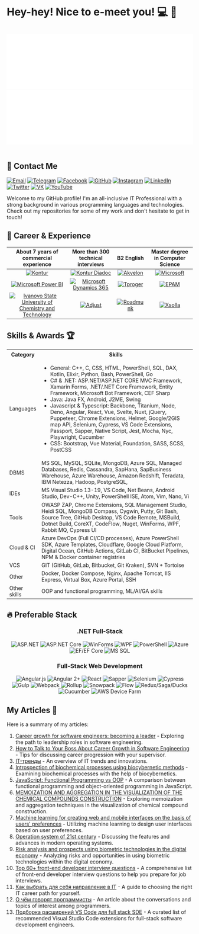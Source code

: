 # Hey-hey! Nice to e-meet you! :computer: :rocket:

<div style="display:flex">

![](https://raw.githubusercontent.com/the-homeless-god/github-stats/master/generated/overview.svg#gh-dark-mode-only)
![](https://raw.githubusercontent.com/the-homeless-god/github-stats/master/generated/overview.svg#gh-light-mode-only)

![](https://raw.githubusercontent.com/the-homeless-god/github-stats/master/generated/languages.svg#gh-dark-mode-only)
![](https://raw.githubusercontent.com/the-homeless-god/github-stats/master/generated/languages.svg#gh-light-mode-only)

</div>

## :speech_balloon: Contact Me

[![Email](https://img.shields.io/badge/Email-zimtir%40mail.ru-blue)](mailto:zimtir@mail.ru)
[![Telegram](https://img.shields.io/badge/Telegram-%40the__homeless__god-blue)](https://t.me/the_homeless_god)
[![Facebook](https://img.shields.io/badge/Facebook-Profile-blue)](https://www.facebook.com/profile.php?id=100006956115543)
[![GitHub](https://img.shields.io/badge/GitHub-Profile-blue)](https://github.com/the-homeless-god)
[![Instagram](https://img.shields.io/badge/Instagram-Profile-blue)](https://www.instagram.com/the_homeless_god)
[![LinkedIn](https://img.shields.io/badge/LinkedIn-Profile-blue)](https://www.linkedin.com/in/marat-z/)
[![Twitter](https://img.shields.io/badge/Twitter-Profile-blue)](https://twitter.com/THG_Marat_Z)
[![VK](https://img.shields.io/badge/VK-Profile-blue)](https://vk.com/the_homeless_god)
[![YouTube](https://img.shields.io/badge/YouTube-Channel-blue)](https://www.youtube.com/channel/UCJ-P1V1_OdLH6_iWejitm5g?view_as=subscriber)

Welcome to my GitHub profile! I'm an all-inclusive IT Professional with a strong background in various programming languages and technologies. Check out my repositories for some of my work and don't hesitate to get in touch!

## :briefcase: Career & Experience

|                                                                         About 7 years of commercial experience                                                                          |                                                                    More than 300 technical interviews                                                                     |                                                                 B2 English                                                                  |                                                         Master degree in Computer Science                                                         |
| :-------------------------------------------------------------------------------------------------------------------------------------------------------------------------------------: | :-----------------------------------------------------------------------------------------------------------------------------------------------------------------------: | :-----------------------------------------------------------------------------------------------------------------------------------------: | :-----------------------------------------------------------------------------------------------------------------------------------------------: |
|                         [![Kontur](https://user-images.githubusercontent.com/32175240/229384456-d2e0cb2e-5f72-4aee-baa0-1b60ea660367.png)](https://kontur.ru/)                          |            [![Kontur Diadoc](https://user-images.githubusercontent.com/32175240/229384654-c21e5858-94df-4f60-b5c5-538d9766f1c4.png)](https://kontur.ru/diadoc)            |  [![Akvelon](https://user-images.githubusercontent.com/32175240/229384466-9331cd67-3c77-47a1-b129-e34f9ff46e6d.png)](https://akvelon.com/)  | [![Microsoft](https://user-images.githubusercontent.com/32175240/229384495-a88dfecd-2549-4233-acb5-0c84e962817e.png)](https://www.microsoft.com/) |
|          [![Microsoft Power BI](https://user-images.githubusercontent.com/32175240/229384634-74b03560-f87a-4474-9a43-09bfe2bedaeb.png)](https://powerbi.microsoft.com/en-au/)           | [![Microsoft Dynamics 365](https://user-images.githubusercontent.com/32175240/229384753-7e51ad49-ede0-4733-88d0-2ab9b1bb0b1e.png)](https://dynamics.microsoft.com/en-us/) |  [![Tproger](https://user-images.githubusercontent.com/32175240/229384675-eb9e5fff-fe68-4b7c-aade-20a9b9833f4a.png)](https://tproger.ru/)   |      [![EPAM](https://user-images.githubusercontent.com/32175240/229384516-8414193f-7b94-4335-af64-736275fc7887.png)](https://www.epam.com/)      |
| [![Ivanovo State University of Chemistry and Technology](https://user-images.githubusercontent.com/32175240/229384705-3945ebe9-a1ab-4d0f-bec2-9aa07d5f2b55.png)](https://www.isuct.ru/) |                  [![Adjust](https://user-images.githubusercontent.com/32175240/229384725-6d52ffcd-3cda-4753-8f07-217a6c3116b6.png)](http://adjust.com/)                   | [![Roadmunk](https://user-images.githubusercontent.com/32175240/229384502-1b4107a8-c213-41fc-a23d-adcd13018888.png)](https://roadmunk.com/) |      [![Xsolla](https://user-images.githubusercontent.com/32175240/229384508-90e98f28-70e1-4fd4-853c-23f7cadba41a.png)](https://xsolla.com/)      |  |  |  |

## Skills & Awards :trophy:

<table>
  <tr>
    <th>Category</th>
    <th>Skills</th>
  </tr>
  <tr>
    <td>Languages</td>
    <td>
      <ul>
        <li>General: C++, C, CSS, HTML, PowerShell, SQL, DAX, Kotlin, Elixir, Python, Bash, PowerShell, Go</li>
        <li>
          C# & .NET: ASP.NET/ASP.NET CORE MVC Framework, Xamarin Forms, .NET/.NET Core Framework, Entity Framework, Microsoft Bot Framework, CEF Sharp
        </li>
        <li>Java: Java FX, Android, J2ME, Swing</li>
        <li>
          Javascript & Typescript: Backbone, Titanium, Node, Deno, Angular, React, Vue, Svelte, Nuxt, jQuery, Puppeteer, Chrome Extensions, Helmet, Google/2GIS map API, Selenium, Cypress, VS Code Extensions, Passport, Sapper, Native Script, Jest, Mocha, Nyc, Playwright, Cucumber
        </li>
        <li>CSS: Bootstrap, Vue Material, Foundation, SASS, SCSS, PostCSS</li>
      </ul>
    </td>
  </tr>
  <tr>
    <td>DBMS</td>
    <td>
      MS SQL, MySQL, SQLite, MongoDB, Azure SQL, Managed Databases, Redis, Cassandra, SapHana, SapBusiness Warehouse, Azure Warehouse, Amazon Redshift, Teradata, IBM Netezza, Hadoop, PostgreSQL,
    </td>
  </tr>
  <tr>
    <td>IDEs</td>
    <td>
      MS Visual Studio 13-19, VS Code, Net Beans, Android Studio, Dev-C++, Unity, PowerShell ISE, Atom, Vim, Nano, Vi
    </td>
  </tr>
  <tr>
    <td>Tools</td>
    <td>
      OWASP ZAP, Chrome Extensions, SQL Management Studio, Heidi SQL, MongoDB Compass, Cygwin, Putty, Git Bash, Source Tree, GitHub Desktop, VS Code Remote, MSBuild, Dotnet Build, CoreXT, CodeFlow, Nuget, WinForms, WPF, Rabbit MQ, Cypress UI
    </td>
  </tr>
  <tr>
    <td>Cloud & CI</td>
    <td>
      Azure DevOps (Full CI/CD processes), Azure PowerShell SDK, Azure Templates, Cloudflare, Google Cloud Platform, Digital Ocean, GitHub Actions, GitLab CI, BitBucket Pipelines, NPM & Docker container registries
    </td>
  </tr>
  <tr>
    <td>VCS</td>
    <td>
      GIT (GitHub, GitLab, Bitbucket, Git Kraken), SVN + Tortoise
    </td>
  </tr>
  <tr>
    <td>Other</td>
    <td>
      Docker, Docker Compose, Nginx, Apache Tomcat, IIS Express, Virtual Box, Azure Portal, SSH
    </td>
  </tr>
  <tr>
    <td>Other skills</td>
    <td>
      OOP and functional programming, ML/AI/GA skills
    </td>
  </tr>
</table>

## :fire: Preferable Stack

<div align="center">

### .NET Full-Stack

![ASP.NET](https://img.shields.io/badge/ASP.NET-FullStack-512BD4?style=for-the-badge&logo=.net)
![ASP.NET Core](https://img.shields.io/badge/ASP.NET_Core-FullStack-512BD4?style=for-the-badge&logo=.net)
![WinForms](https://img.shields.io/badge/WinForms-FullStack-512BD4?style=for-the-badge)
![WPF](https://img.shields.io/badge/WPF-FullStack-512BD4?style=for-the-badge)
![PowerShell](https://img.shields.io/badge/PowerShell-FullStack-5391FE?style=for-the-badge&logo=PowerShell)
![Azure](https://img.shields.io/badge/Azure-FullStack-0089D6?style=for-the-badge&logo=Microsoft-Azure)
![EF/EF Core](https://img.shields.io/badge/EF/EF_Core-FullStack-512BD4?style=for-the-badge)
![MS SQL](https://img.shields.io/badge/MS_SQL-FullStack-CC2927?style=for-the-badge&logo=Microsoft-SQL-Server)

### Full-Stack Web Development
  
![Angular.js](https://img.shields.io/badge/Angular.js-FullStack-DD0031?style=for-the-badge&logo=AngularJS)
![Angular 2+](https://img.shields.io/badge/Angular_2+-FullStack-DD0031?style=for-the-badge&logo=Angular)
![React](https://img.shields.io/badge/React-FullStack-61DAFB?style=for-the-badge&logo=React)
![Sapper](https://img.shields.io/badge/Sapper-FullStack-FF3E00?style=for-the-badge)
![Selenium](https://img.shields.io/badge/Selenium-FullStack-43B02A?style=for-the-badge&logo=Selenium)
![Cypress](https://img.shields.io/badge/Cypress-FullStack-17202C?style=for-the-badge&logo=Cypress)
![Gulp](https://img.shields.io/badge/Gulp-FullStack-CF4647?style=for-the-badge&logo=gulp)
![Webpack](https://img.shields.io/badge/Webpack-FullStack-8DD6F9?style=for-the-badge&logo=Webpack)
![Rollup](https://img.shields.io/badge/Rollup-FullStack-EC4A3F?style=for-the-badge&logo=rollup.js)
![Snowpack](https://img.shields.io/badge/Snowpack-FullStack-711F9B?style=for-the-badge&logo=Snowpack)
![Flow](https://img.shields.io/badge/Flow-FullStack-20232A?style=for-the-badge)
![Redux/Saga/Ducks](https://img.shields.io/badge/Redux/Saga/Ducks-FullStack-764ABC?style=for-the-badge&logo=Redux)
![Cucumber](https://img.shields.io/badge/Cucumber-FullStack-25A812?style=for-the-badge&logo=Cucumber)
![AWS Device Farm](https://img.shields.io/badge/AWS_Device_Farm-FullStack-232F3E?style=for-the-badge&logo=Amazon-AWS)

</div>

## My Articles :book:

Here is a summary of my articles:

1. [Career growth for software engineers: becoming a leader](https://github.com/the-homeless-god/Profile/blob/master/Articles/Career%20growth%20for%20software%20engineers%3A%20becoming%20a%20leader.md) - Exploring the path to leadership roles in software engineering.
2. [How to Talk to Your Boss About Career Growth in Software Engineering](https://github.com/the-homeless-god/Profile/blob/master/Articles/How%20to%20Talk%20to%20Your%20Boss%20About%20Career%20Growth%20in%20Software%20Engineering.md) - Tips for discussing career progression with your supervisor.
3. [IT-тренды](https://github.com/the-homeless-god/Profile/blob/master/Articles/IT-%D1%82%D1%80%D0%B5%D0%BD%D0%B4%D1%8B.md) - An overview of IT trends and innovations.
4. [Introspection of biochemical processes using biocybernetic methods](https://github.com/the-homeless-god/Profile/blob/master/Articles/Introspection%20of%20biochemical%20processes%20using%20biocybernetic%20methods.md) - Examining biochemical processes with the help of biocybernetics.
5. [JavaScript: Functional Programming vs OOP](https://github.com/the-homeless-god/Profile/blob/master/Articles/JavaScript%3A%20Functional%20Programming%20vs%20OOP.md) - A comparison between functional programming and object-oriented programming in JavaScript.
6. [MEMOIZATION AND AGGREGATION IN THE VISUALIZATION OF THE CHEMICAL COMPOUNDS CONSTRUCTION](https://github.com/the-homeless-god/Profile/blob/master/Articles/MEMOIZATION%20AND%20AGGREGATION%20IN%20THE%20VISUALIZATION%20OF%20THE%20CHEMICAL%20COMPOUNDS%20CONSTRUCTION.md) - Exploring memoization and aggregation techniques in the visualization of chemical compound construction.
7. [Machine learning for creating web and mobile interfaces on the basis of users' preferences](https://github.com/the-homeless-god/Profile/blob/master/Articles/Machine%20learning%20for%20creating%20web%20and%20mobile%20interfaces%20on%20the%20basis%20of%20users'%20preferences.md) - Utilizing machine learning to design user interfaces based on user preferences.
8. [Operation system of 21st century](https://github.com/the-homeless-god/Profile/blob/master/Articles/Operation%20system%20of%2021st%20century.md) - Discussing the features and advances in modern operating systems.
9. [Risk analysis and prospects using biometric technologies in the digital economy](https://github.com/the-homeless-god/Profile/blob/master/Articles/Risk%20analysis%20and%20prospects%20using%20biometric%20technologies%20in%20the%20digital%20economy.md) - Analyzing risks and opportunities in using biometric technologies within the digital economy.
10. [Top 60+ front-end developer interview questions](https://github.com/the-homeless-god/Profile/blob/master/Articles/top%2060%2B%20front%20end%20developer%20interview%20questions.md) - A comprehensive list of front-end developer interview questions to help you prepare for job interviews.
11. [Как выбрать для себя направление в IT](https://github.com/the-homeless-god/Profile/blob/master/Articles/%D0%9A%D0%B0%D0%BA%20%D0%B2%D1%8B%D0%B1%D1%80%D0%B0%D1%82%D1%8C%20%D0%B4%D0%BB%D1%8F%20%D1%81%D0%B5%D0%B1%D1%8F%20%D0%BD%D0%B0%D0%BF%D1%80%D0%B0%D0%B2%D0%BB%D0%B5%D0%BD%D0%B8%D0%B5%20%D0%B2%20IT.md) - A guide to choosing the right IT career path for yourself.
12. [О чём говорят программисты](https://github.com/the-homeless-god/Profile/blob/master/Articles/%D0%9E%20%D1%87%D1%91%D0%BC%20%D0%B3%D0%BE%D0%B2%D0%BE%D1%80%D1%8F%D1%82%20%D0%BF%D1%80%D0%BE%D0%B3%D1%80%D0%B0%D0%BC%D0%BC%D0%B8%D1%81%D1%82%D1%8B.md) - An article about the conversations and topics of interest among programmers.
13. [Подборка расширений VS Code для full stack SDE](https://github.com/the-homeless-god/Profile/blob/master/Articles/%D0%9F%D0%BE%D0%B4%D0%B1%D0%BE%D1%80%D0%BA%D0%B0%20%D1%80%D0%B0%D1%81%D1%88%D0%B8%D1%80%D0%B5%D0%BD%D0%B8%D0%B9%20VS%20Code%20%D0%B4%D0%BB%D1%8F%20full%20stack%20SDE.md) - A curated list of recommended Visual Studio Code extensions for full-stack software development engineers.
  
